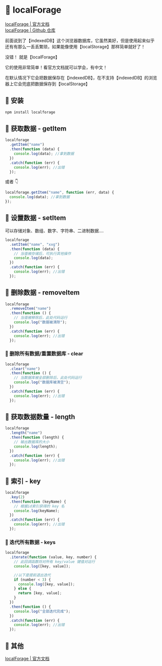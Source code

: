 # 🧻 localForage

[localForage | 官方文档 ](http://localforage.docschina.org/)  
[localForage | Github 仓库](https://github.com/xmoyking/localForage-cn)

前面说到了【indexedDB】这个浏览器数据库，它虽然美好，但是使用起来似乎还有有那么一丢丢繁琐，如果能像使用【localStorage】那样简单就好了！

没错！ 就是【localForage】

它的使用非常简单！看官方文档就可以学会，有中文！

在默认情况下它会把数据保存在【indexedDB】，在不支持【indexedDB】的浏览器上它会兜底把数据保存到【localStorage】

## 🧻 安装

```sh
npm install localforage
```

## 🧻 获取数据 - getItem

```js
localforage
  .getItem("name")
  .then(function (data) {
    console.log(data); //拿到数据
  })
  .catch(function (err) {
    console.log(err); //出错
  });
```

或者 👇

```js
localforage.getItem("name", function (err, data) {
  console.log(data); //拿到数据
});
```

## 🧻 设置数据 - setItem

可以存储对象、数组、数字、字符串、二进制数据....

```js
localforage
  .setItem("name", "xxg")
  .then(function (data) {
    // 当值被存储后，可执行其他操作
    console.log(data);
  })
  .catch(function (err) {
    console.log(err); //出错
  });
```

## 🧻 删除数据 - removeItem

```js
localforage
  .removeItem("name")
  .then(function () {
    // 当值被移除后，此处代码运行
    console.log("数据被清除");
  })
  .catch(function (err) {
    console.log(err); //出错
  });
```

### 🧻 删除所有数据/重置数据库 - clear

```js
localforage
  .clear("name")
  .then(function () {
    // 当数据库被全部删除后，此处代码运行
    console.log("数据库被清空");
  })
  .catch(function (err) {
    console.log(err); //出错
  });
```

## 🧻 获取数据数量 - length

```js
localforage
  .length("name")
  .then(function (length) {
    // 输出数据库的大小
    console.log(length);
  })
  .catch(function (err) {
    console.log(err); //出错
  });
```

## 🧻 索引 - key

```js
localforage
  .key(2)
  .then(function (keyName) {
    // 根据id索引获得的 key 名
    console.log(keyName);
  })
  .catch(function (err) {
    console.log(err); //出错
  });
```

### 🧻 迭代所有数据 - keys

```js
localforage
  .iterate(function (value, key, number) {
    // 此回调函数将对所有 key/value 键值对运行
    console.log([key, value]);

    //以下是提前退出迭代
    if (number < 3) {
      console.log([key, value]);
    } else {
      return [key, value];
    }
  })
  .then(function () {
    console.log("全部迭代完成");
  })
  .catch(function (err) {
    console.log(err); //出错
  });
```

## 🧻 其他

[localForage | 官方文档 ](http://localforage.docschina.org/) 